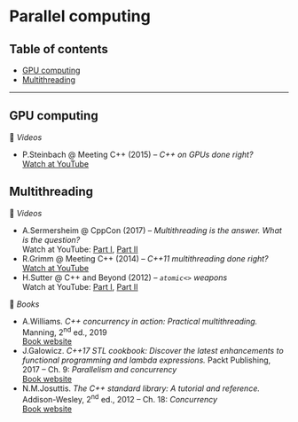 # Parallel computing

## Table of contents

* [GPU computing](#gpu-computing)
* [Multithreading](#multithreading)

---

## GPU computing

:movie_camera: *Videos*

* P.Steinbach @ Meeting C++ (2015) &ndash; *C++ on GPUs done right?*\
[Watch at YouTube](https://www.youtube.com/watch?v=z43l_LaOqnM)

## Multithreading

:movie_camera: *Videos*

* A.Sermersheim @ CppCon (2017) &ndash; *Multithreading is the answer. What is the question?*\
Watch at YouTube: [Part I](https://www.youtube.com/watch?v=GNw3RXr-VJk), [Part II](https://www.youtube.com/watch?v=sDLQWivf1-I)
* R.Grimm @ Meeting C++ (2014) &ndash; *C++11 multithreading done right?*\
[Watch at YouTube](https://www.youtube.com/watch?v=paK38WAq8WY)
* H.Sutter @ C++ and Beyond (2012) &ndash; *`atomic<>` weapons*\
Watch at YouTube: [Part I](https://www.youtube.com/watch?v=A8eCGOqgvH4), [Part II](https://www.youtube.com/watch?v=KeLBd2EJLOU)

:book: *Books*

* A.Williams. *C++ concurrency in action: Practical multithreading.* Manning, 2<sup>nd</sup> ed., 2019\
[Book website](https://www.manning.com/books/c-plus-plus-concurrency-in-action-second-edition)
* J.Galowicz. *C++17 STL cookbook: Discover the latest enhancements to functional programming and lambda expressions.* Packt Publishing, 2017 &ndash; Ch. 9: *Parallelism and concurrency*\
[Book website](https://www.packtpub.com/application-development/c17-stl-cookbook)
* N.M.Josuttis. *The C++ standard library: A tutorial and reference.* Addison-Wesley, 2<sup>nd</sup> ed., 2012 &ndash; Ch. 18: *Concurrency*\
[Book website](http://www.cppstdlib.com/)

